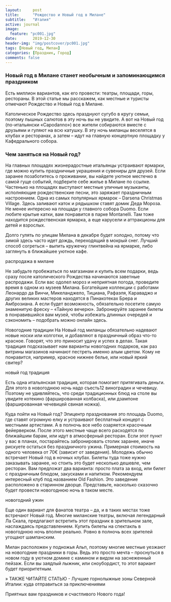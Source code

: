 ```yaml
---
layout:     post
title:      "Рождество и Новый год в Милане"
subtitle:   "Италия"
active: journal
image:
  feature: "pc001.jpg"
date:       2019-12-30
header-img: "img/postcover/pc001.jpg"
tags: [Новый год, Милан]
categories: [Праздник, Город]
comments: false
---
```

<h3>Новый год в Милане станет необычным и запоминающимся праздником</h3>
<p>Есть миллион вариантов, как его провести: театры, площади, горы, рестораны. В этой статье мы расскажем, как местные и туристы отмечают Рождество и Новый год в Милане.</p>
<p>Католическое Рождество здесь празднуют сугубо в кругу семьи, поэтому пышных салютов в эту ночь вы не увидите. А вот на Новый год (по-итальянски «Capodanno») все жители собираются вместе с друзьями и гуляют на всю катушку. В эту ночь миланцы веселятся в клубах и ресторанах, а затем – идут на главную концертную площадку у Кафедрального собора.</p>

<h3>Чем заняться на Новый год?</h3>
На главных площадях жизнерадостные итальянцы устраивают ярмарки, где можно купить праздничные украшения и сувениры для друзей. Если заранее позаботитесь о проживании, вы найдете уютное местечко в самой гуще событий, подберите себе жилье в Милане по ссылке. Частенько на площадях выступают местные уличные музыканты, исполняющие рождественские песни, это заряжает праздничным настроением. Одна из самых популярных ярмарок – Darsena Christmas Village. Здесь заливают каток и рядышком ставят домик Деда Мороза. Не менее интересно на площади у главного собора Duomo. Если любите крытые катки, вам понравится в парке Montanelli. Там тоже находится рождественская ярмарка, а еще карусели и аттракционы для детей и взрослых.

Долго гулять по улицам Милана в декабре будет холодно, потому что зимой здесь часто идет дождь, переходящий в мокрый снег. Лучший способ согреться – выпить кружечку глинтвейна на ярмарке, либо заглянуть в ближайшее уютное кафе.

распродажа в милане

Не забудьте пробежаться по магазинам и купить всем подарки, ведь сразу после католического Рождества начинаются заветные распродажи. Если вас одолел мороз и неприятная погода, проведите время в одном из музеев Милана. Богатейшие коллекции с работами Леонардо да Винчи, Микеланджело, Тициана, Рафаэля, Караваджо и других великих мастеров находятся в Пинакотеках Брера и Амброзиана. А если будет возможность, обязательно посетите самую знаменитую фреску – «Тайную вечерю». Забронируйте заранее билеты в понравившийся вам музей, чтобы избежать длинных очередей и сэкономить – подобрать можно онлайн здесь. 

Новогодние традиции
На Новый год миланцы обязательно надевают новые носки или колготки, и добавляют в праздничный образ что-то красное. Говорят, что это приносит удачу и успех в делах. Такая традиция подсказывает нам варианты новогодних подарков, как раз витрины магазинов начинают пестреть именно алым цветом. Кому не понравится, например, красное нижнее белье, или новый яркий свитер?

новый год традиция

Есть одна итальянская традиция, которая помогает притягивать деньги. Для этого в новогоднюю ночь надо съесть12 виноградин и чечевицу. Поэтому не удивляйтесь, что среди традиционных блюд на столе вы увидите котекино (фаршированная колбаска), или дзампоне (фаршированная чечевицей свиная ножка).

Куда пойти на Новый год?
Эпицентр празднования это площадь Duomo, где ставят огромную елку и устраивают бесплатный концерт с местными артистами. А в полночь все небо озаряется красочным фейерверком. После этого местные чаще всего расходятся по ближайшим барам, или идут в атмосферный ресторан. Если этот пункт у вас в планах, постарайтесь забронировать столик заранее, иначе рискуете остаться без праздничного ужина. Примерная стоимость на одного человека от 70€ (зависит от заведения). Молодежь обычно встречает Новый год в ночных клубах. Билеты туда тоже нужно заказывать заранее, но стоить это будет несколько дешевле, чем ресторан. Вам предложат два варианта: просто плата за вход, или билет с праздничным блюдом, закусками и напитком. Рекомендуем интересный клуб под названием Old Fashion. Это заведение расположено в старинном дворце. Представьте, насколько сказочно будет провести новогоднюю ночь в таком месте.

новогодний ужин

Еще один вариант для фанатов театра – да, и в таких местах тоже встречают Новый год. Многие миланские театры, включая легендарный Ла Скала, предлагают встретить этот праздник в зрительном зале, наслаждаясь представлением. Купить билеты на спектакль в новогоднюю ночь вполне реально. Ровно в полночь всех зрителей угощают шампанским.

Милан расположен у подножья Альп, поэтому многие местные уезжают на новогодние праздники в горы. Ведь это просто мечта – проснуться в новом году в уютном домике с камином и видом на заснеженный пейзаж. Если вы заядлый лыжник, или сноубордист, то этот вариант будет приоритетным.

» ТАКЖЕ ЧИТАЙТЕ СТАТЬЮ - Лучшие горнолыжные зоны Северной Италии: куда отправиться за приключениями

Приятных вам праздников и счастливого Нового года!
